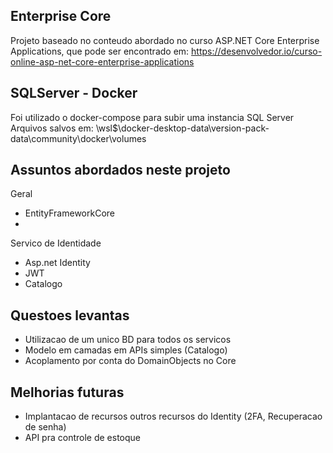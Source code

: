 ## Enterprise Core

Projeto baseado no conteudo abordado no curso ASP.NET Core Enterprise Applications, que pode ser encontrado em: https://desenvolvedor.io/curso-online-asp-net-core-enterprise-applications

## SQLServer - Docker
Foi utilizado o docker-compose para subir uma instancia SQL Server
Arquivos salvos em: \\wsl$\docker-desktop-data\version-pack-data\community\docker\volumes

## Assuntos abordados neste projeto
Geral
- EntityFrameworkCore
- 
Servico de Identidade
- Asp.net Identity
- JWT
- Catalogo



## Questoes levantas
- Utilizacao de um unico BD para todos os servicos
- Modelo em camadas em APIs simples (Catalogo)
- Acoplamento por conta do DomainObjects no Core

## Melhorias futuras
- Implantacao de recursos outros recursos do Identity (2FA, Recuperacao de senha)
- API pra controle de estoque
